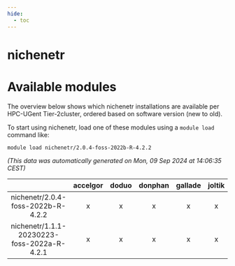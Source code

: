 ```yaml
---
hide:
  - toc
---
```


nichenetr
=========

# Available modules


The overview below shows which nichenetr installations are available per HPC-UGent Tier-2cluster, ordered based on software version (new to old).

To start using nichenetr, load one of these modules using a `module load` command like:

```shell
module load nichenetr/2.0.4-foss-2022b-R-4.2.2
```

*(This data was automatically generated on Mon, 09 Sep 2024 at 14:06:35 CEST)*  

| |accelgor|doduo|donphan|gallade|joltik|shinx|skitty|
| :---: | :---: | :---: | :---: | :---: | :---: | :---: | :---: |
|nichenetr/2.0.4-foss-2022b-R-4.2.2|x|x|x|x|x|-|x|
|nichenetr/1.1.1-20230223-foss-2022a-R-4.2.1|x|x|x|x|x|-|x|
